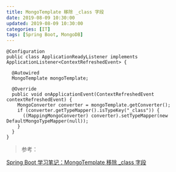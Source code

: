 ```yaml
---
title: MongoTemplate 移除 _class 字段
date: 2019-08-09 10:30:00
updated: 2019-08-09 10:30:00
categories: [IT]
tags: [Spring Boot, MongoDB]
---
```


```
@Configuration
public class ApplicationReadyListener implements ApplicationListener<ContextRefreshedEvent> {
 
  @Autowired
  MongoTemplate mongoTemplate;
 
  @Override
  public void onApplicationEvent(ContextRefreshedEvent contextRefreshedEvent) {
    MongoConverter converter = mongoTemplate.getConverter();
    if (converter.getTypeMapper().isTypeKey("_class")) {
      ((MappingMongoConverter) converter).setTypeMapper(new DefaultMongoTypeMapper(null));
    }
  }
}
```

> 参考：

[Spring Boot 学习笔记：MongoTemplate 移除 _class 字段](https://blog.csdn.net/cuixianlong/article/details/81227412)

